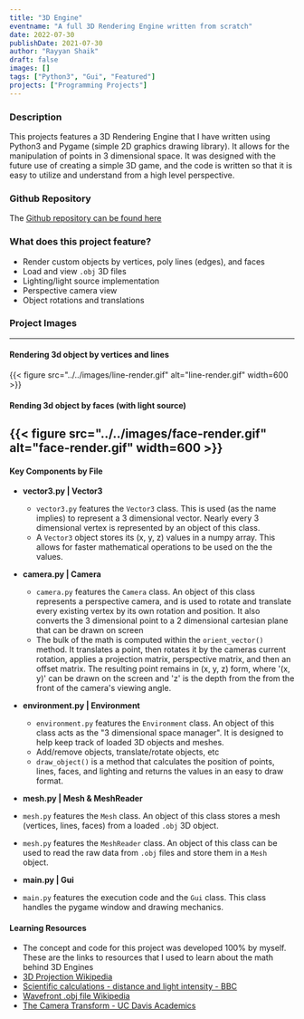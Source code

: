 ```yaml
---
title: "3D Engine"
eventname: "A full 3D Rendering Engine written from scratch"
date: 2022-07-30
publishDate: 2021-07-30
author: "Rayyan Shaik"
draft: false
images: []
tags: ["Python3", "Gui", "Featured"]
projects: ["Programming Projects"]
---
```


### Description
This projects features a 3D Rendering Engine that I have written using Python3 and Pygame (simple 2D graphics drawing library). It allows for
the manipulation of points in 3 dimensional space. It was designed with the future use of creating a simple 3D game, and the code is written so that
it is easy to utilize and understand from a high level perspective.


### Github Repository
The [Github repository can be found here](https://github.com/rayyanshaik2022/3D-Engine)

### What does this project feature?
* Render custom objects by vertices, poly lines (edges), and faces
* Load and view `.obj` 3D files
* Lighting/light source implementation
* Perspective camera view
* Object rotations and translations

### Project Images
-----

#### Rendering 3d object by vertices and lines
{{< figure src="../../images/line-render.gif" alt="line-render.gif" width=600 >}}

#### Rending 3d object by faces (with light source)
{{< figure src="../../images/face-render.gif" alt="face-render.gif" width=600 >}}
---

#### Key Components by File
- **vector3.py | Vector3**
    - `vector3.py` features the `Vector3` class. This is used (as the name implies) to represent a 3 dimensional vector. Nearly every 3 dimensional vertex is represented by an object of this class.
    - A `Vector3` object stores its (x, y, z) values in a numpy array. This allows for faster mathematical operations to be used on the the values.

- **camera.py | Camera**
    - `camera.py` features the `Camera` class. An object of this class represents a perspective camera, and is used to rotate and translate every existing vertex by its own rotation and position. It also converts the 3 dimensional point to a 2 dimensional cartesian plane that can be drawn on screen
    - The bulk of the math is computed within the `orient_vector()` method. It translates a point, then rotates it by the cameras current rotation, applies a projection matrix, perspective matrix, and then an offset matrix. The resulting point remains in (x, y, z) form, where '(x, y)' can be drawn on the screen and 'z' is the depth from the from the front of the camera's viewing angle.

- **environment.py | Environment**
    - `environment.py` features the `Environment` class. An object of this class acts as the "3 dimensional space manager". It is designed to help
    keep track of loaded 3D objects and meshes.
    - Add/remove objects, translate/rotate objects, etc
    - `draw_object()` is a method that calculates the position of points, lines, faces, and lighting and returns the values in an easy to draw format.

- **mesh.py | Mesh & MeshReader**
- `mesh.py` features the `Mesh` class. An object of this class stores a mesh (vertices, lines, faces) from a loaded `.obj` 3D object.
- `mesh.py` features the `MeshReader` class. An object of this class can be used to read the raw data from `.obj` files and store them in a `Mesh` object.

- **main.py | Gui**
- `main.py` features the execution code and the `Gui` class. This class handles the pygame window and drawing mechanics.



#### Learning Resources
- The concept and code for this project was developed 100% by myself.
These are the links to resources that I used to learn about the math behind 3D Engines
- [3D Projection Wikipedia](https://en.wikipedia.org/wiki/3D_projection)
- [Scientific calculations - distance and light intensity - BBC](https://www.bbc.co.uk/bitesize/guides/zs4mk2p/revision/7)
- [Wavefront .obj file Wikipedia](https://en.wikipedia.org/wiki/Wavefront_.obj_file)
- [The Camera Transform - UC Davis Academics](https://www.youtube.com/watch?v=mpTl003EXCY)
